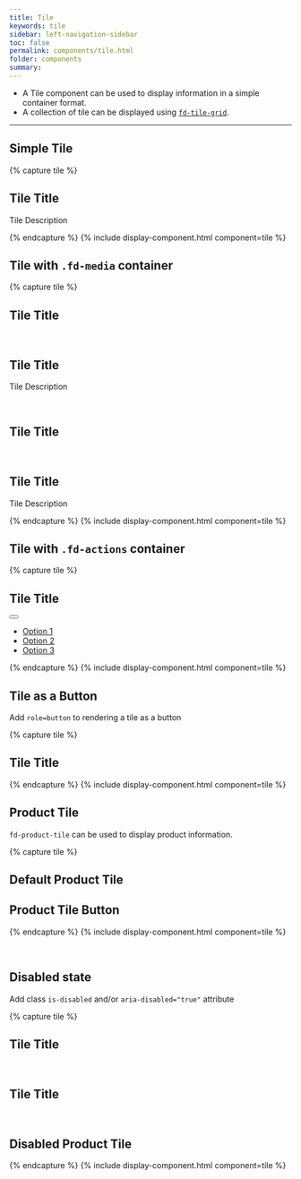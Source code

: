 ```yaml
---
title: Tile
keywords: tile
sidebar: left-navigation-sidebar
toc: false
permalink: components/tile.html
folder: components
summary:
---
```


- A Tile component can be used to display information in a simple container format.
- A collection of tile can be displayed using [`fd-tile-grid`](tile-grid.html).

<hr>

## Simple Tile

{% capture tile %}
<div class="fd-tile">
    <div class="fd-tile__content">
      <h2 class="fd-tile__title">Tile Title</h2>
      <p>Tile Description</p>
    </div>
</div>
{% endcapture %}
{% include display-component.html component=tile %}

<br>

## Tile with `.fd-media` container

{% capture tile %}
<div class="fd-tile">
    <div class="fd-tile__media">
        <span class=" fd-identifier--m fd-identifier--transparent sap-icon--home"></span>
    </div>
    <div class="fd-tile__content">
      <h2 class="fd-tile__title">Tile Title</h2>
    </div>
</div>

<br>

<div class="fd-tile">
    <div class="fd-tile__media">
        <span class=" fd-identifier--m sap-icon--home fd-has-background-color-accent-3"></span>
    </div>
    <div class="fd-tile__content">
      <h2 class="fd-tile__title">Tile Title</h2>
      <p>Tile Description</p>
    </div>
</div>

<br>

<div class="fd-tile">
    <div class="fd-tile__media">
        <span class=" fd-image--m" aria-label="TILE_MEDIA_ALT" style="background-image: url('http://api.adorable.io/avatars/50/rodney.artichoke@hybris.com.png');"></span>
    </div>
    <div class="fd-tile__content">
      <h2 class="fd-tile__title">Tile Title</h2>
    </div>
</div>

<br>

<div class="fd-tile">
    <div class="fd-tile__media">
        <span class=" fd-image--m fd-image--circle" aria-label="TILE_MEDIA_ALT" style="background-image: url('http://api.adorable.io/avatars/50/rodney.artichoke@hybris.com.png');"></span>
    </div>
    <div class="fd-tile__content">
      <h2 class="fd-tile__title">Tile Title</h2>
      <p>Tile Description</p>
    </div>
</div>
{% endcapture %}
{% include display-component.html component=tile %}

## Tile with `.fd-actions` container

{% capture tile %}
<div class="fd-tile">
    <div class="fd-tile__content">
      <h2 class="fd-tile__title">Tile Title</h2>
    </div>
    <div class="fd-tile__actions">
       <button class="fd-button--light sap-icon--vertical-grip" aria-label="More" aria-expanded="false" aria-controls="WQIDD179" aria-haspopup="true"></button>
       <nav class="fd-dropdown__menu" aria-hidden="true" id="WQIDD179">
             <ul class="fd-dropdown__list">
               <li><a href="#" class="fd-dropdown__item">Option 1</a></li>
               <li><a href="#" class="fd-dropdown__item">Option 2</a></li>
               <li><a href="#" class="fd-dropdown__item">Option 3</a></li>
             </ul>
           </nav>
       </div>
</div>
{% endcapture %}
{% include display-component.html component=tile %}

<br>

## Tile as a Button
Add `role=button` to rendering a tile as a button

{% capture tile %}
<div class="fd-tile" role="button">
    <div class="fd-tile__content">
      <h2 class="fd-tile__title">Tile Title</h2>
    </div>
</div>
{% endcapture %}
{% include display-component.html component=tile %}

<br>

## Product Tile
`fd-product-tile` can be used to display product information.

{% capture tile %}
<div class="fd-product-tile">
    <div class="fd-product-tile__media" style="background-image: url('https://techne.yaas.io/images/product-thumbnail-wide.png');"></div>
    <div class="fd-product-tile__content">
      <h2 class="fd-product-tile__title">Default Product Tile</h2>
    </div>
</div>

<div class="fd-product-tile" role="button">
    <div class="fd-product-tile__media" style="background-image: url('https://techne.yaas.io/images/product-thumbnail-wide.png');"></div>
    <div class="fd-product-tile__content">
      <h2 class="fd-product-tile__title">Product Tile Button</h2>
    </div>
</div>

{% endcapture %}
{% include display-component.html component=tile %}

<br>

## Disabled state
Add class `is-disabled` and/or `aria-disabled="true"` attribute

{% capture tile %}
<div class="fd-tile" aria-disabled="true">
    <div class="fd-tile__content">
      <h2 class="fd-tile__title">Tile Title</h2>
    </div>
</div>

<br>

<div class="fd-tile" aria-disabled="true">
    <div class="fd-tile__media">
        <span class=" fd-identifier--m fd-identifier--transparent sap-icon--home"></span>
    </div>
    <div class="fd-tile__content">
      <h2 class="fd-tile__title">Tile Title</h2>
    </div>
</div>

<br>

<div class="fd-product-tile" aria-disabled="true">
    <div class="fd-product-tile__media" style="background-image: url('https://techne.yaas.io/images/product-thumbnail-wide.png');"></div>
    <div class="fd-product-tile__content">
      <h2 class="fd-product-tile__title">Disabled Product Tile</h2>
    </div>
</div>

{% endcapture %}
{% include display-component.html component=tile %}

<br>
